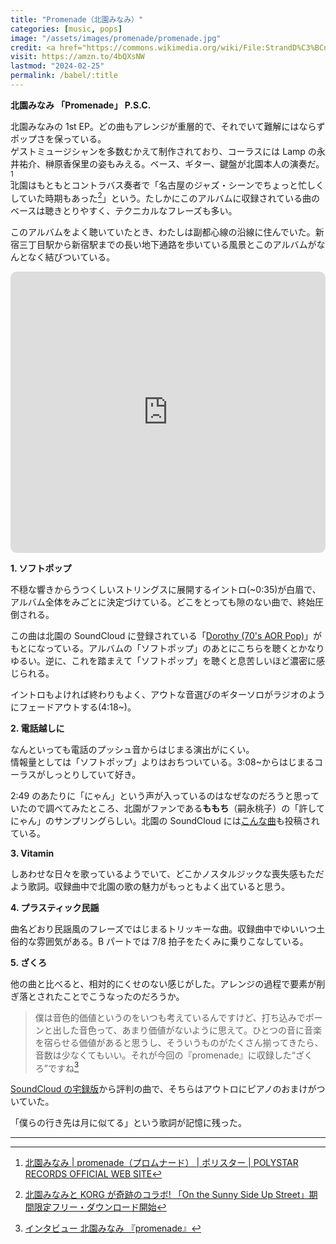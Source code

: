 ```yaml
---
title: "Promenade（北園みなみ）"
categories: [music, pops]
image: "/assets/images/promenade/promenade.jpg"
credit: <a href="https://commons.wikimedia.org/wiki/File:StrandD%C3%BCne.JPG">Zeppelubil / Th. Haft / Torgau</a>, <a href="https://creativecommons.org/licenses/by-sa/3.0">CC BY-SA 3.0</a>, via Wikimedia Commons
visit: https://amzn.to/4bQXsNW
lastmod: "2024-02-25"
permalink: /babel/:title
---
```


**北園みなみ 「Promenade」 P.S.C.**

北園みなみの 1st EP。どの曲もアレンジが重層的で、それでいて難解にはならずポップさを保っている。  
ゲストミュージシャンを多数むかえて制作されており、コーラスには Lamp の永井祐介、榊原香保里の姿もみえる。ベース、ギター、鍵盤が北園本人の演奏だ。[^1]  
北園はもともとコントラバス奏者で「名古屋のジャズ・シーンでちょっと忙しくしていた時期もあった[^2]」という。たしかにこのアルバムに収録されている曲のベースは聴きとりやすく、テクニカルなフレーズも多い。

このアルバムをよく聴いていたとき、わたしは副都心線の沿線に住んでいた。新宿三丁目駅から新宿駅までの長い地下通路を歩いている風景とこのアルバムがなんとなく結びついている。

<iframe allow="autoplay *; encrypted-media *; fullscreen *; clipboard-write" frameborder="0" height="450" style="width:100%;max-width:660px;overflow:hidden;border-radius:10px;" sandbox="allow-forms allow-popups allow-same-origin allow-scripts allow-storage-access-by-user-activation allow-top-navigation-by-user-activation" src="https://embed.music.apple.com/jp/album/promenade-ep/922763171"></iframe>

**1\. ソフトポップ**

不穏な響きからうつくしいストリングスに展開するイントロ(~0:35)が白眉で、アルバム全体をみごとに決定づけている。どこをとっても隙のない曲で、終始圧倒される。

この曲は北園の SoundCloud に登録されている「[Dorothy (70's AOR Pop)](https://soundcloud.com/organalog/softpop?utm_source=clipboard&utm_medium=text&utm_campaign=social_sharing)」がもとになっている。アルバムの「ソフトポップ」のあとにこちらを聴くとかなりゆるい。逆に、これを踏まえて「ソフトポップ」を聴くと息苦しいほど濃密に感じられる。

イントロもよければ終わりもよく、アウトな音選びのギターソロがラジオのようにフェードアウトする(4:18~)。

**2\. 電話越しに**

なんといっても電話のプッシュ音からはじまる演出がにくい。  
情報量としては「ソフトポップ」よりはおちついている。3:08~からはじまるコーラスがしっとりしていて好き。

2:49 のあたりに「にゃん」という声が入っているのはなぜなのだろうと思っていたので調べてみたところ、北園がファンである**ももち**（嗣永桃子）の「許してにゃん」のサンプリングらしい。北園の SoundCloud には[こんな曲](https://soundcloud.com/organalog/aor-remix?utm_source=clipboard&utm_medium=text&utm_campaign=social_sharing)も投稿されている。

**3\. Vitamin**

しあわせな日々を歌っているようでいて、どこかノスタルジックな喪失感もただよう歌詞。収録曲中で北園の歌の魅力がもっともよく出ていると思う。

**4\. プラスティック民謡**

曲名どおり民謡風のフレーズではじまるトリッキーな曲。収録曲中でゆいいつ土俗的な雰囲気がある。B パートでは 7/8 拍子をたくみに乗りこなしている。

**5. ざくろ**

他の曲と比べると、相対的にくせのない感じがした。アレンジの過程で要素が削ぎ落とされたことでこうなったのだろうか。

> 僕は音色的価値というのをいつも考えているんですけど、打ち込みでポーンと出した音色って、あまり価値がないように思えて。ひとつの音に音楽を宿らせる価値があると思うし、そういうものがたくさん揃ってきたら、音数は少なくてもいい。それが今回の『promenade』に収録した“ざくろ”ですね[^3]

[SoundCloud の宅録版](https://soundcloud.com/organalog/4mj6nmcbsmzr?utm_source=clipboard&utm_medium=text&utm_campaign=social_sharing)から評判の曲で、そちらはアウトロにピアノのおまけがついていた。

「僕らの行き先は月に似てる」という歌詞が記憶に残った。

---

[^1]: [北園みなみ \| promenade（プロムナード） \| ポリスター \| POLYSTAR RECORDS OFFICIAL WEB SITE](https://www.polystar.co.jp/release/rockpopsalternative/000163)
[^2]: [北園みなみと KORG が奇跡のコラボ! 「On the Sunny Side Up Street」期間限定フリー・ダウンロード開始](https://ototoy.jp/feature/20160824)
[^3]: [インタビュー 北園みなみ 『promenade』](https://mikiki.tokyo.jp/articles/-/4261)

